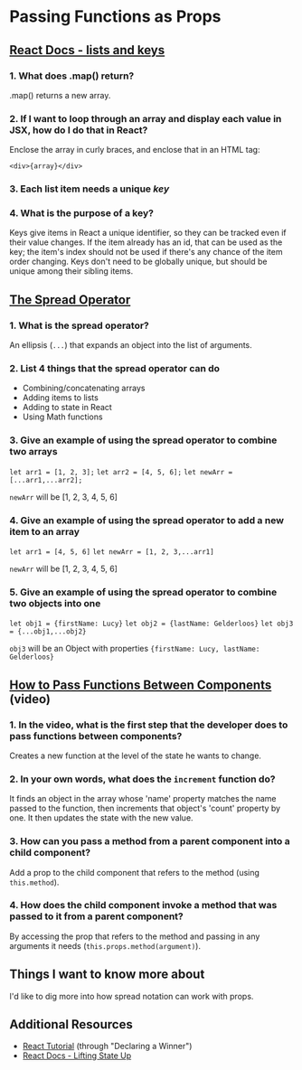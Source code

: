 # Passing Functions as Props

## [React Docs - lists and keys](https://reactjs.org/docs/lists-and-keys.html)

### 1. What does .map() return?

.map() returns a new array.

### 2. If I want to loop through an array and display each value in JSX, how do I do that in React?

Enclose the array in curly braces, and enclose that in an HTML tag:

`<div>{array}</div>`

### 3. Each list item needs a unique *key*

### 4. What is the purpose of a key?

Keys give items in React a unique identifier, so they can be tracked even if their value changes. If the item already has an id, that can be used as the key; the item's index should not be used if there's any chance of the item order changing. Keys don't need to be globally unique, but should be unique among their sibling items.

## [The Spread Operator](https://medium.com/coding-at-dawn/how-to-use-the-spread-operator-in-javascript-b9e4a8b06fab)

### 1. What is the spread operator?

An ellipsis (`...`) that expands an object into the list of arguments.

### 2. List 4 things that the spread operator can do

- Combining/concatenating arrays
- Adding items to lists
- Adding to state in React
- Using Math functions

### 3. Give an example of using the spread operator to combine two arrays

`let arr1 = [1, 2, 3];`
`let arr2 = [4, 5, 6];`
`let newArr = [...arr1,...arr2];`

`newArr` will be [1, 2, 3, 4, 5, 6]

### 4. Give an example of using the spread operator to add a new item to an array

`let arr1 = [4, 5, 6]`
`let newArr = [1, 2, 3,...arr1]`

`newArr` will be [1, 2, 3, 4, 5, 6]

### 5. Give an example of using the spread operator to combine two objects into one

`let obj1 = {firstName: Lucy}`
`let obj2 = {lastName: Gelderloos}`
`let obj3 = {...obj1,...obj2}`

`obj3` will be an Object with properties `{firstName: Lucy, lastName: Gelderloos}`

## [How to Pass Functions Between Components](https://www.youtube.com/watch?v=c05OL7XbwXU) (video)

### 1. In the video, what is the first step that the developer does to pass functions between components?

Creates a new function at the level of the state he wants to change.

### 2. In your own words, what does the `increment` function do?

It finds an object in the array whose 'name' property matches the name passed to the function, then increments that object's 'count' property by one. It then updates the state with the new value.

### 3. How can you pass a method from a parent component into a child component?

Add a prop to the child component that refers to the method (using `this.method`).

### 4. How does the child component invoke a method that was passed to it from a parent component?

By accessing the prop that refers to the method and passing in any arguments it needs (`this.props.method(argument)`).

## Things I want to know more about

I'd like to dig more into how spread notation can work with props.

## Additional Resources

- [React Tutorial](https://reactjs.org/tutorial/tutorial.html) (through "Declaring a Winner")
- [React Docs - Lifting State Up](https://reactjs.org/docs/lifting-state-up.html)
